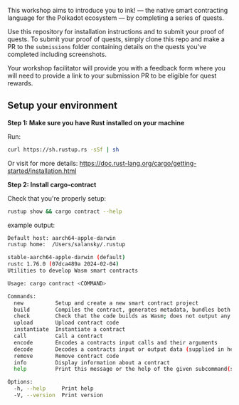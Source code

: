 This workshop aims to introduce you to ink! &mdash; the native smart contracting language for the Polkadot ecosystem &mdash; by completing a series of quests.

Use this repository for installation instructions and to submit your proof of quests.
To submit your proof of quests, simply clone this repo and make a PR to the `submissions` folder containing details on the quests you've completed including screenshots.

Your workshop facilitator will provide you with a feedback form where you will need to provide a link to your submission PR to be eligible for quest rewards.

## Setup your environment

**Step 1: Make sure you have Rust installed on your machine**

Run: 

```bash
curl https://sh.rustup.rs -sSf | sh
```

Or visit for more details: https://doc.rust-lang.org/cargo/getting-started/installation.html

**Step 2: Install cargo-contract**

Check that you're properly setup:

```bash
rustup show && cargo contract --help
```

example output:

```bash
Default host: aarch64-apple-darwin
rustup home:  /Users/salansky/.rustup

stable-aarch64-apple-darwin (default)
rustc 1.76.0 (07dca489a 2024-02-04)
Utilities to develop Wasm smart contracts

Usage: cargo contract <COMMAND>

Commands:
  new          Setup and create a new smart contract project
  build        Compiles the contract, generates metadata, bundles both together in a `<name>.contract` file
  check        Check that the code builds as Wasm; does not output any `<name>.contract` artifact to the `target/` directory
  upload       Upload contract code
  instantiate  Instantiate a contract
  call         Call a contract
  encode       Encodes a contracts input calls and their arguments
  decode       Decodes a contracts input or output data (supplied in hex-encoding)
  remove       Remove contract code
  info         Display information about a contract
  help         Print this message or the help of the given subcommand(s)

Options:
  -h, --help     Print help
  -V, --version  Print version
```

